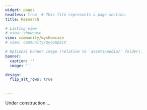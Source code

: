 ```yaml
---
widget: pages
headless: true  # This file represents a page section.
title: Research

# Listing view
# view: showcase
view: community/myshowcase
# view: community/mycompact

# Optional banner image (relative to `assets/media/` folder).
banner:
  caption: ''
  image: ''

design:
  flip_alt_rows: true
  

---
```


Under construction ...

<br />
